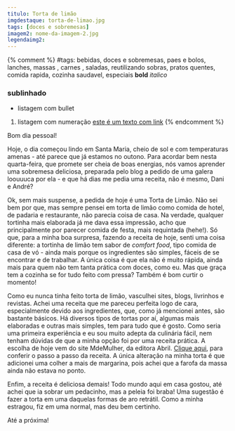 ```yaml
---
titulo: Torta de limão
imgdestaque: torta-de-limao.jpg
tags: [doces e sobremesas]
imagem2: nome-da-imagem-2.jpg
legendaimg2: 
---
```

{% comment %}
#tags: bebidas, doces e sobremesas, paes e bolos, lanches, massas , carnes , saladas, reutilizando sobras, pratos quentes, comida rapida, cozinha saudavel, especiais
**bold**
*italico*
### sublinhado
* listagem com bullet
1. listagem com numeração
[este é um texto com link](https://www.enderecodolink.com)
{% endcomment %}

Bom dia pessoal!

Hoje, o dia começou lindo em Santa Maria, cheio de sol e com temperaturas amenas - até parece que já estamos no outono. Para acordar bem nesta quarta-feira, que promete ser cheia de boas energias, nós vamos aprender uma sobremesa deliciosa, preparada pelo blog a pedido de uma galera loouuuca por ela - e que há dias me pedia uma receita, não é mesmo, Dani e André? 

Ok, sem mais suspense, a pedida de hoje é uma Torta de Limão. Não sei bem por que, mas sempre pensei em torta de limão como comida de hotel, de padaria e restaurante, não parecia coisa de casa. Na verdade, qualquer tortinha mais elaborada já me dava essa impressão, acho que principalmente por parecer comida de festa, mais requintada (hehe!). Só que, para a minha boa surpresa, fazendo a receita de hoje, senti uma coisa diferente: a tortinha de limão tem sabor de *comfort food*, tipo comida de casa de vó - ainda mais porque os ingredientes são simples, fáceis de se encontrar e de trabalhar. A única coisa é que ela não é muito rápida, ainda mais para quem não tem tanta prática com doces, como eu. Mas que graça tem a cozinha se for tudo feito com pressa? Também é bom curtir o momento!

Como eu nunca tinha feito torta de limão, vasculhei sites, blogs, livrinhos e revistas. Achei uma receita que me pareceu perfeita logo de cara, especialmente devido aos ingredientes, que, como já mencionei antes, são bastante básicos. Há diversos tipos de tortas por aí, algumas mais elaboradas e outras mais simples, tem para tudo que é gosto. Como seria uma primeira experiência e eu sou muito adepta da culinária fácil, nem tenham dúvidas de que a minha opção foi por uma receita prática. A escolha de hoje vem do site MdeMulher, da editora Abril. [Clique aqui](http://mdemulher.abril.com.br/receitas/delicias-da-calu/torta-de-limao), para conferir o passo a passo da receita. A única alteração na minha torta é que adicionei uma colher a mais de margarina, pois achei que a farofa da massa ainda não estava no ponto. 

Enfim, a receita é deliciosa demais! Todo mundo aqui em casa gostou, até achei que ia sobrar um pedacinho, mas a peleia foi braba! Uma sugestão é fazer a torta em uma daquelas formas de aro retrátil. Como a minha estragou, fiz em uma normal, mas deu bem certinho. 

Até a próxima!